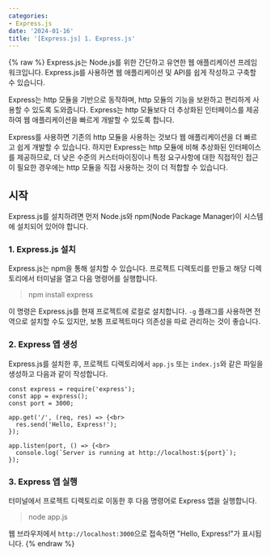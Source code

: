 ```yaml
---
categories:
- Express.js
date: '2024-01-16'
title: '[Express.js] 1. Express.js'
---
```


{% raw %}
Express.js는 Node.js를 위한 간단하고 유연한 웹 애플리케이션 프레임워크입니다. Express.js를 사용하면 웹 애플리케이션 및 API를 쉽게 작성하고 구축할 수 있습니다.

Express는 http 모듈을 기반으로 동작하며, http 모듈의 기능을 보완하고 편리하게 사용할 수 있도록 도와줍니다. Express는 http 모듈보다 더 추상화된 인터페이스를 제공하여 웹 애플리케이션을 빠르게 개발할 수 있도록 합니다.

Express를 사용하면 기존의 http 모듈을 사용하는 것보다 웹 애플리케이션을 더 빠르고 쉽게 개발할 수 있습니다. 하지만 Express는 http 모듈에 비해 추상화된 인터페이스를 제공하므로, 더 낮은 수준의 커스터마이징이나 특정 요구사항에 대한 직접적인 접근이 필요한 경우에는 http 모듈을 직접 사용하는 것이 더 적합할 수 있습니다.

## 시작
Express.js를 설치하려면 먼저 Node.js와 npm(Node Package Manager)이 시스템에 설치되어 있어야 합니다.

### 1. Express.js 설치
Express.js는 npm을 통해 설치할 수 있습니다. 프로젝트 디렉토리를 만들고 해당 디렉토리에서 터미널을 열고 다음 명령어를 실행합니다.

> npm install express<br>

이 명령은 Express.js를 현재 프로젝트에 로컬로 설치합니다. `-g` 플래그를 사용하면 전역으로 설치할 수도 있지만, 보통 프로젝트마다 의존성을 따로 관리하는 것이 좋습니다.

### 2. Express 앱 생성
Express.js를 설치한 후, 프로젝트 디렉토리에서 `app.js` 또는 `index.js`와 같은 파일을 생성하고 다음과 같이 작성합니다.

```
const express = require('express');
const app = express();
const port = 3000;

app.get('/', (req, res) => {<br>
  res.send('Hello, Express!');
});

app.listen(port, () => {<br>
  console.log(`Server is running at http://localhost:${port}`);
});
```

### 3. Express 앱 실행
터미널에서 프로젝트 디렉토리로 이동한 후 다음 명령어로 Express 앱을 실행합니다.

> node app.js<br>
        
웹 브라우저에서 `http://localhost:3000`으로 접속하면 "Hello, Express!"가 표시됩니다.
{% endraw %}